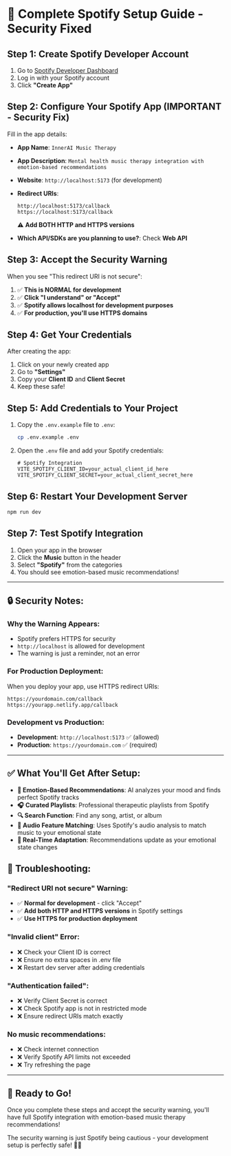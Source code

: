 # 🎵 **Complete Spotify Setup Guide - Security Fixed**

## **Step 1: Create Spotify Developer Account**
1. Go to [Spotify Developer Dashboard](https://developer.spotify.com/dashboard)
2. Log in with your Spotify account
3. Click **"Create App"**

## **Step 2: Configure Your Spotify App (IMPORTANT - Security Fix)**

Fill in the app details:
- **App Name**: `InnerAI Music Therapy`
- **App Description**: `Mental health music therapy integration with emotion-based recommendations`
- **Website**: `http://localhost:5173` (for development)
- **Redirect URIs**: 
  ```
  http://localhost:5173/callback
  https://localhost:5173/callback
  ```
  ⚠️ **Add BOTH HTTP and HTTPS versions**

- **Which API/SDKs are you planning to use?**: Check **Web API**

## **Step 3: Accept the Security Warning**

When you see "This redirect URI is not secure":
1. ✅ **This is NORMAL for development**
2. ✅ **Click "I understand" or "Accept"**
3. ✅ **Spotify allows localhost for development purposes**
4. ✅ **For production, you'll use HTTPS domains**

## **Step 4: Get Your Credentials**
After creating the app:
1. Click on your newly created app
2. Go to **"Settings"**
3. Copy your **Client ID** and **Client Secret**
4. Keep these safe!

## **Step 5: Add Credentials to Your Project**

1. Copy the `.env.example` file to `.env`:
   ```bash
   cp .env.example .env
   ```

2. Open the `.env` file and add your Spotify credentials:
   ```env
   # Spotify Integration
   VITE_SPOTIFY_CLIENT_ID=your_actual_client_id_here
   VITE_SPOTIFY_CLIENT_SECRET=your_actual_client_secret_here
   ```

## **Step 6: Restart Your Development Server**
```bash
npm run dev
```

## **Step 7: Test Spotify Integration**
1. Open your app in the browser
2. Click the **Music** button in the header
3. Select **"Spotify"** from the categories
4. You should see emotion-based music recommendations!

---

## 🔒 **Security Notes:**

### **Why the Warning Appears:**
- Spotify prefers HTTPS for security
- `http://localhost` is allowed for development
- The warning is just a reminder, not an error

### **For Production Deployment:**
When you deploy your app, use HTTPS redirect URIs:
```
https://yourdomain.com/callback
https://yourapp.netlify.app/callback
```

### **Development vs Production:**
- **Development**: `http://localhost:5173` ✅ (allowed)
- **Production**: `https://yourdomain.com` ✅ (required)

---

## ✅ **What You'll Get After Setup:**

- **🧠 Emotion-Based Recommendations**: AI analyzes your mood and finds perfect Spotify tracks
- **🎧 Curated Playlists**: Professional therapeutic playlists from Spotify
- **🔍 Search Function**: Find any song, artist, or album
- **🎵 Audio Feature Matching**: Uses Spotify's audio analysis to match music to your emotional state
- **🌟 Real-Time Adaptation**: Recommendations update as your emotional state changes

## 🔧 **Troubleshooting:**

### **"Redirect URI not secure" Warning:**
- ✅ **Normal for development** - click "Accept"
- ✅ **Add both HTTP and HTTPS versions** in Spotify settings
- ✅ **Use HTTPS for production deployment**

### **"Invalid client" Error:**
- ❌ Check your Client ID is correct
- ❌ Ensure no extra spaces in .env file
- ❌ Restart dev server after adding credentials

### **"Authentication failed":**
- ❌ Verify Client Secret is correct
- ❌ Check Spotify app is not in restricted mode
- ❌ Ensure redirect URIs match exactly

### **No music recommendations:**
- ❌ Check internet connection
- ❌ Verify Spotify API limits not exceeded
- ❌ Try refreshing the page

---

## 🚀 **Ready to Go!**

Once you complete these steps and accept the security warning, you'll have full Spotify integration with emotion-based music therapy recommendations! 

The security warning is just Spotify being cautious - your development setup is perfectly safe! 🎉🎵